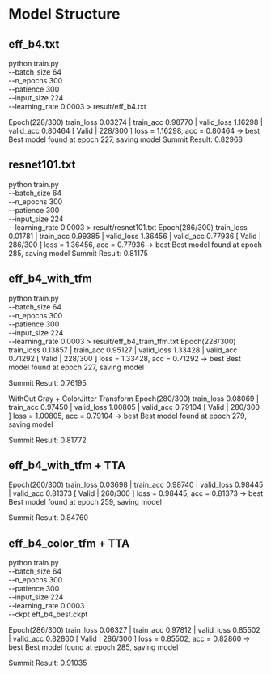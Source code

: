 # Model Structure
## eff_b4.txt

python train.py \
--batch_size 64 \
--n_epochs 300 \
--patience 300 \
--input_size 224 \
--learning_rate 0.0003 > result/eff_b4.txt

Epoch(228/300) train_loss 0.03274 | train_acc 0.98770 | valid_loss 1.16298 | valid_acc 0.80464
[ Valid | 228/300 ] loss = 1.16298, acc = 0.80464 -> best
Best model found at epoch 227, saving model
Summit Result: 0.82968

## resnet101.txt
python train.py \
--batch_size 64 \
--n_epochs 300 \
--patience 300 \
--input_size 224 \
--learning_rate 0.0003 > result/resnet101.txt
Epoch(286/300) train_loss 0.01781 | train_acc 0.99385 | valid_loss 1.36456 | valid_acc 0.77936
[ Valid | 286/300 ] loss = 1.36456, acc = 0.77936 -> best
Best model found at epoch 285, saving model
Summit Result: 0.81175

## eff_b4_with_tfm
python train.py \
--batch_size 64 \
--n_epochs 300 \
--patience 300 \
--input_size 224 \
--learning_rate 0.0003 > result/eff_b4_train_tfm.txt
Epoch(228/300) train_loss 0.13857 | train_acc 0.95127 | valid_loss 1.33428 | valid_acc 0.71292
[ Valid | 228/300 ] loss = 1.33428, acc = 0.71292 -> best
Best model found at epoch 227, saving model

Summit Result: 0.76195

WithOut Gray + ColorJitter Transform
Epoch(280/300) train_loss 0.08069 | train_acc 0.97450 | valid_loss 1.00805 | valid_acc 0.79104
[ Valid | 280/300 ] loss = 1.00805, acc = 0.79104 -> best
Best model found at epoch 279, saving model

Summit Result: 0.81772


## eff_b4_with_tfm + TTA

Epoch(260/300) train_loss 0.03698 | train_acc 0.98740 | valid_loss 0.98445 | valid_acc 0.81373
[ Valid | 260/300 ] loss = 0.98445, acc = 0.81373 -> best
Best model found at epoch 259, saving model

Summit Result:  0.84760


## eff_b4_color_tfm + TTA 
python train.py \
--batch_size 64 \
--n_epochs 300 \
--patience 300 \
--input_size 224 \
--learning_rate 0.0003 \
--ckpt eff_b4_best.ckpt

Epoch(286/300) train_loss 0.06327 | train_acc 0.97812 | valid_loss 0.85502 | valid_acc 0.82860
[ Valid | 286/300 ] loss = 0.85502, acc = 0.82860 -> best
Best model found at epoch 285, saving model

Summit Result:  0.91035

